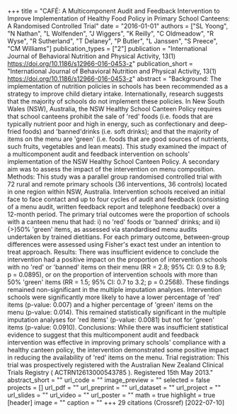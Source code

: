 +++
title = "CAFÉ: A Multicomponent Audit and Feedback Intervention to Improve Implementation of Healthy Food Policy in Primary School Canteens: A Randomised Controlled Trial"
date = "2016-01-01"
authors = ["SL Yoong", "N Nathan", "L Wolfenden", "J Wiggers", "K Reilly", "C Oldmeadow", "R Wyse", "R Sutherland", "T Delaney", "P Butler", "L Janssen", "S Preece", "CM Williams"]
publication_types = ["2"]
publication = "International Journal of Behavioral Nutrition and Physical Activity, 13(1) https://doi.org/10.1186/s12966-016-0453-z"
publication_short = "International Journal of Behavioral Nutrition and Physical Activity, 13(1) https://doi.org/10.1186/s12966-016-0453-z"
abstract = "Background: The implementation of nutrition policies in schools has been recommended as a strategy to improve child dietary intake. Internationally, research suggests that the majority of schools do not implement these policies. In New South Wales (NSW), Australia, the NSW Healthy School Canteen Policy requires that school canteens prohibit the sale of 'red' foods (i.e. foods that are typically nutrient poor and high in energy, such as confectionary and deep-fried foods) and 'banned'drinks (i.e. soft drinks); and that the majority of items on the menu are 'green' (i.e. foods that are good sources of nutrients, such fruits, vegetables and lean meats). This study examined the impact of a multicomponent audit and feedback intervention on schools' implementation of the NSW Healthy School Canteen Policy. A secondary aim was to assess the impact of the intervention on menu composition. Methods: This study was a parallel group randomised controlled trial with 72 rural and remote primary schools (36 interventions, 36 controls) located in one region within NSW, Australia. Intervention schools received an initial face to face contact and up to four cycles of audit and feedback (consisting of a menu audit, written feedback report and telephone feedback) over a 12-month period. The primary trial outcomes were the proportion of schools with a canteen menu that had: i) no 'red' foods or 'banned' drinks; and ii) {$>$}50% 'green' items, as assessed via standardised menu audits undertaken by trained dietitians. For each primary outcome, between-group differences were assessed using Fisher's exact test under an intention to treat approach. Results: There was insufficient evidence to conclude the intervention had a positive impact on the proportion of intervention schools with no 'red' or 'banned' items on their menu (RR = 2.8; 95% CI: 0.9 to 8.9; p = 0.0895), or on the proportion of intervention schools with more than 50% 'green' items (RR = 1.5; 95% CI: 0.7 to 3.2; p = 0.2568). These findings remained non-significant in the multiple imputation analyses. Intervention schools were significantly more likely to have a lower percentage of 'red' items (p-value: 0.007) and a higher percentage of 'green' items on the menu (p-value: 0.014). This remained statistically significant in the multiple imputation analyses for 'red items' (p-value: 0.0081) but not for 'green' items (p-value: 0.0910). Conclusions: While there was insufficient statistical evidence to suggest that this multicomponent audit and feedback intervention was effective in improving primary schools' compliance with a healthy canteen policy, the intervention demonstrated some positive impact in reducing the availability of 'red' items on the menu. Trial registration: This trial was prospectively registered with the Australian New Zealand Clinical Trials Registry ( ACTRN12613000543785 ). Registered 15th May 2013."
abstract_short = ""
url_code = ""
image_preview = ""
selected = false
projects = []
url_pdf = ""
url_preprint = ""
url_dataset = ""
url_project = ""
url_slides = ""
url_video = ""
url_poster = ""
math = true
highlight = true
[header]
image = ""
caption = ""
+++
29 citations (Crossref) [2022-07-10]

